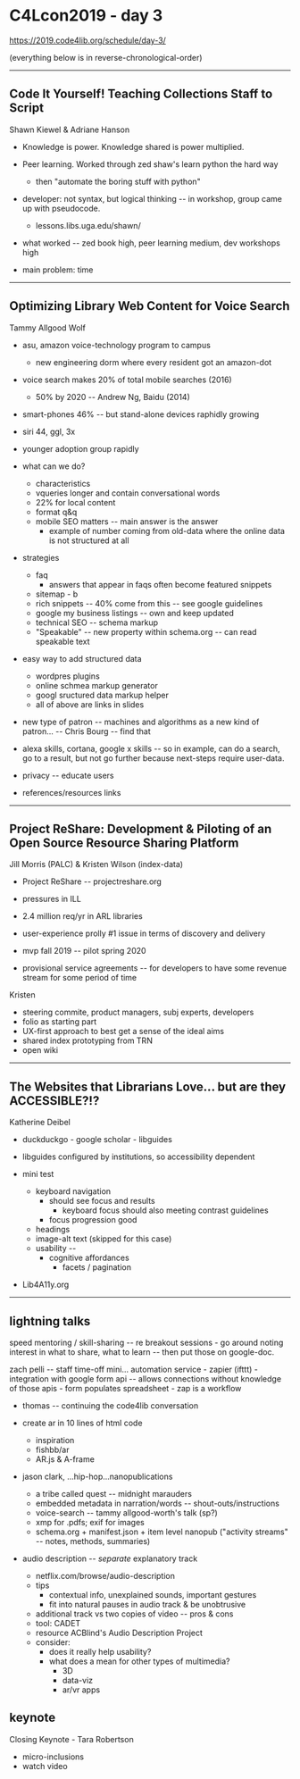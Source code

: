 # C4Lcon2019 - day 3

<https://2019.code4lib.org/schedule/day-3/>

(everything below is in reverse-chronological-order)

---

## Code It Yourself! Teaching Collections Staff to Script

Shawn Kiewel & Adriane Hanson

- Knowledge is power. Knowledge shared is power multiplied.

- Peer learning. Worked through zed shaw's learn python the hard way
    - then "automate the boring stuff with python"

- developer: not syntax, but logical thinking -- in workshop, group came up with pseudocode.
    - lessons.libs.uga.edu/shawn/

- what worked -- zed book high, peer learning medium, dev workshops high

- main problem: time

---

## Optimizing Library Web Content for Voice Search

Tammy Allgood Wolf

- asu, amazon voice-technology program to campus
    - new engineering dorm where every resident got an amazon-dot
- voice search makes 20% of total mobile searches (2016)
    - 50% by 2020 -- Andrew Ng, Baidu (2014)

- smart-phones 46% -- but stand-alone devices raphidly growing

- siri 44, ggl, 3x

- younger adoption group rapidly

- what can we do?
    - characteristics
    - vqueries longer and contain conversational words
    - 22% for local content
    - format q&q
    - mobile SEO matters -- main answer is the answer
        - example of number coming from old-data where the online data is not structured at all
- strategies
    - faq
        - answers that appear in faqs often become featured snippets
    - sitemap - b
    - rich snippets -- 40% come from this -- see google guidelines
    - google my business listings -- own and keep updated
    - technical SEO -- schema markup
    - "Speakable" -- new property within schema.org -- can read speakable text
- easy way to add structured data
    - wordpres plugins
    - online schmea markup generator
    - googl sructured data markup helper
    - all of above are links in slides

- new type of patron -- machines and algorithms as a new kind of patron... -- Chris Bourg -- find that
- alexa skills, cortana, google x skills -- so in example, can do a search, go to a result, but not go further because next-steps require user-data.
- privacy -- educate users
- references/resources links

---

## Project ReShare: Development & Piloting of an Open Source Resource Sharing Platform

Jill Morris (PALC) & Kristen Wilson (index-data)

- Project ReShare -- projectreshare.org

- pressures in ILL

- 2.4 million req/yr in ARL libraries

- user-experience prolly #1 issue in terms of discovery and delivery

- mvp fall 2019 -- pilot spring 2020

- provisional service agreements -- for developers to have some revenue stream for some period of time

Kristen

- steering commite, product managers, subj experts, developers
- folio as starting part
- UX-first approach to best get a sense of the ideal aims
- shared index prototyping from TRN
- open wiki

---

## The Websites that Librarians Love... but are they ACCESSIBLE?!?

Katherine Deibel

- duckduckgo - google scholar - libguides

- libguides configured by institutions, so accessibility dependent

- mini test
    - keyboard navigation
        - should see focus and results
            - keyboard focus should also meeting contrast guidelines
        - focus progression good
    - headings
    - image-alt text (skipped for this case)
    - usability --
        - cognitive affordances
            - facets / pagination

- Lib4A11y.org


---

## lightning talks

speed mentoring / skill-sharing -- re breakout sessions
    - go around noting interest in what to share, what to learn -- then put those on google-doc.

zach pelli -- staff time-off mini... automation service
    - zapier (ifttt)
    - integration with google form api -- allows connections without knowledge of those apis
    - form populates spreadsheet
    - zap is a workflow

- thomas -- continuing the code4lib conversation

- create ar in 10 lines of html code
    - inspiration
    - fishbb/ar
    - AR.js & A-frame

- jason clark, ...hip-hop...nanopublications
    - a tribe called quest -- midnight marauders
    - embedded metadata in narration/words -- shout-outs/instructions
    - voice-search -- tammy allgood-worth's talk (sp?)
    - xmp for .pdfs; exif for images
    - schema.org + manifest.json + item level nanopub ("activity streams" -- notes, methods, summaries)

- audio description -- _separate_ explanatory track
    - netflix.com/browse/audio-description
    - tips
        - contextual info, unexplained sounds, important gestures
        - fit into natural pauses in audio track & be unobtrusive
    - additional track vs two copies of video -- pros & cons
    - tool: CADET
    - resource ACBlind's Audio Description Project
    - consider:
        - does it really help usability?
        - what does a mean for other types of multimedia?
            - 3D
            - data-viz
            - ar/vr apps

## keynote

Closing Keynote - Tara Robertson

- micro-inclusions
- watch video
